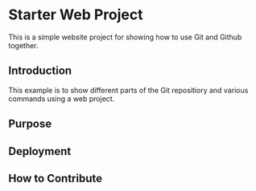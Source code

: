# Starter Web Project

This is a simple website project for
showing how to use Git and Github together.

## Introduction

This example is to show different parts
of the Git repositiory and various commands
using a web project.

## Purpose

## Deployment

## How to Contribute